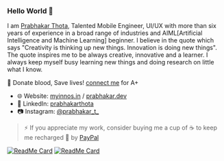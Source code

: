 ### Hello World 👋

I am [Prabhakar Thota](https://www.myinnos.in/ "MyInnos"), Talented Mobile Engineer, UI/UX with more than six years of experience in a broad range of industries and AIML[Artificial Intelligence and Machine Learning] beginner. I believe in the quote which says "Creativity is thinking up new things. Innovation is doing new things". The quote inspires me to be always creative, innovative and a learner. I always keep myself busy learning new things and doing research on little what I know.

🌱 Donate blood, Save lives! [connect me](https://www.myinnos.in/contact.html "MyInnos") for A+

* :globe_with_meridians: Website: [myinnos.in](http://www.myinnos.in "Prabhakar Thota") / [prabhakar.dev](http://www.prabhakar.dev "Prabhakar Thota")
* :mag_right: LinkedIn: [prabhakarthota](https://www.linkedin.com/in/prabhakarthota "Prabhakar Thota on LinkedIn")
* :camera: Instagram: [@prabhakar_t_](https://www.instagram.com/prabhakar_t_/ "Prabhakar Thota on Instagram")   

>⚡ If you appreciate my work, consider buying me a cup of :coffee: to keep me recharged :metal: by [PayPal](https://www.paypal.me/fansfolio)

[![ReadMe Card](https://github-readme-stats.vercel.app/api/pin/?username=myinnos&repo=AlphabetIndex-Fast-Scroll-RecyclerView)](https://github.com/myinnos/AlphabetIndex-Fast-Scroll-RecyclerView) [![ReadMe Card](https://github-readme-stats.vercel.app/api/pin/?username=myinnos&repo=AppIconNameChanger)](https://github.com/myinnos/AppIconNameChanger)

